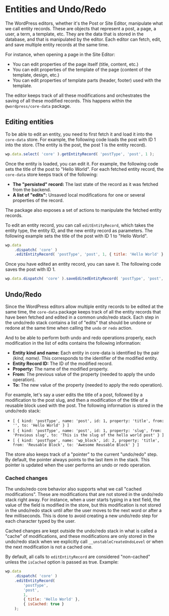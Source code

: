 # Entities and Undo/Redo

The WordPress editors, whether it's the Post or Site Editor, manipulate what we call entity records. These are objects that represent a post, a page, a user, a term, a template, etc. They are the data that is stored in the database, and that is manipulated by the editor. Each editor can fetch, edit, and save multiple entity records at the same time.

For instance, when opening a page in the Site Editor:

-   You can edit properties of the page itself (title, content, etc.)
-   You can edit properties of the template of the page (content of the template, design, etc.)
-   You can edit properties of template parts (header, footer) used with the template.

The editor keeps track of all these modifications and orchestrates the saving of all these modified records. This happens within the `@wordpress/core-data` package.

## Editing entities

To be able to edit an entity, you need to first fetch it and load it into the `core-data` store. For example, the following code loads the post with ID 1 into the store. (The entity is the post, the post 1 is the entity record).

```js
wp.data.select( 'core' ).getEntityRecord( 'postType', 'post', 1 );
```

Once the entity is loaded, you can edit it. For example, the following code sets the title of the post to "Hello World". For each fetched entity record, the `core-data` store keeps track of the following:

-   **The "persisted" record:** The last state of the record as it was fetched from the backend.
-   **A list of "edits":** Unsaved local modifications for one or several properties of the record.

The package also exposes a set of actions to manipulate the fetched entity records.

To edit an entity record, you can call `editEntityRecord`, which takes the entity type, the entity ID, and the new entity record as parameters. The following example sets the title of the post with ID 1 to "Hello World".

```js
wp.data
	.dispatch( 'core' )
	.editEntityRecord( 'postType', 'post', 1, { title: 'Hello World' } );
```

Once you have edited an entity record, you can save it. The following code saves the post with ID 1.

```js
wp.data.dispatch( 'core' ).saveEditedEntityRecord( 'postType', 'post', 1 );
```

## Undo/Redo

Since the WordPress editors allow multiple entity records to be edited at the same time, the `core-data` package keeps track of all the entity records that have been fetched and edited in a common undo/redo stack. Each step in the undo/redo stack contains a list of "edits" that should be undone or redone at the same time when calling the `undo` or `redo` action.

And to be able to perform both undo and redo operations properly, each modification in the list of edits contains the following information:

-   **Entity kind and name:** Each entity in core-data is identified by the pair _(kind, name)_. This corresponds to the identifier of the modified entity.
-   **Entity Record ID:** The ID of the modified record.
-   **Property:** The name of the modified property.
-   **From:** The previous value of the property (needed to apply the undo operation).
-   **To:** The new value of the property (needed to apply the redo operation).

For example, let's say a user edits the title of a post, followed by a modification to the post slug, and then a modification of the title of a reusable block used with the post. The following information is stored in the undo/redo stack:

-   `[ { kind: 'postType', name: 'post', id: 1, property: 'title', from: '', to: 'Hello World' } ]`
-   `[ { kind: 'postType', name: 'post', id: 1, property: 'slug', from: 'Previous slug', to: 'This is the slug of the hello world post' } ]`
-   `[ { kind: 'postType', name: 'wp_block', id: 2, property: 'title', from: 'Reusable Block', to: 'Awesome Reusable Block' } ]`

The store also keeps track of a "pointer" to the current "undo/redo" step. By default, the pointer always points to the last item in the stack. This pointer is updated when the user performs an undo or redo operation.

### Cached changes

The undo/redo core behavior also supports what we call "cached modifications". These are modifications that are not stored in the undo/redo stack right away. For instance, when a user starts typing in a text field, the value of the field is modified in the store, but this modification is not stored in the undo/redo stack until after the user moves to the next word or after a few milliseconds. This is done to avoid creating a new undo/redo step for each character typed by the user.

Cached changes are kept outside the undo/redo stack in what is called a "cache" of modifications, and these modifications are only stored in the undo/redo stack when we explicitly call `__unstableCreateUndoLevel` or when the next modification is not a cached one.

By default, all calls to `editEntityRecord` are considered "non-cached" unless the `isCached` option is passed as true. Example:

```js
wp.data
	.dispatch( 'core' )
	.editEntityRecord(
		'postType',
		'post',
		1,
		{ title: 'Hello World' },
		{ isCached: true }
	);
```
